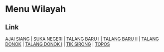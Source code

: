 # Menu Wilayah

## Link

[AJAI SIANG](https://github.com/gigit-pemilu/pemilu-2024-17-bengkulu/tree/main/pileg-dpr/hitung-suara/sub/17-bengkulu/sub/07-lebong/sub/06-topos/sub/2004-ajai-siang)
 | 
[SUKA NEGERI](https://github.com/gigit-pemilu/pemilu-2024-17-bengkulu/tree/main/pileg-dpr/hitung-suara/sub/17-bengkulu/sub/07-lebong/sub/06-topos/sub/2003-suka-negeri)
 | 
[TALANG BARU I](https://github.com/gigit-pemilu/pemilu-2024-17-bengkulu/tree/main/pileg-dpr/hitung-suara/sub/17-bengkulu/sub/07-lebong/sub/06-topos/sub/2007-talang-baru-i)
 | 
[TALANG BARU II](https://github.com/gigit-pemilu/pemilu-2024-17-bengkulu/tree/main/pileg-dpr/hitung-suara/sub/17-bengkulu/sub/07-lebong/sub/06-topos/sub/2008-talang-baru-ii)
 | 
[TALANG DONOK](https://github.com/gigit-pemilu/pemilu-2024-17-bengkulu/tree/main/pileg-dpr/hitung-suara/sub/17-bengkulu/sub/07-lebong/sub/06-topos/sub/2005-talang-donok)
 | 
[TALANG DONOK I](https://github.com/gigit-pemilu/pemilu-2024-17-bengkulu/tree/main/pileg-dpr/hitung-suara/sub/17-bengkulu/sub/07-lebong/sub/06-topos/sub/2006-talang-donok-i)
 | 
[TIK SIRONG](https://github.com/gigit-pemilu/pemilu-2024-17-bengkulu/tree/main/pileg-dpr/hitung-suara/sub/17-bengkulu/sub/07-lebong/sub/06-topos/sub/2002-tik-sirong)
 | 
[TOPOS](https://github.com/gigit-pemilu/pemilu-2024-17-bengkulu/tree/main/pileg-dpr/hitung-suara/sub/17-bengkulu/sub/07-lebong/sub/06-topos/sub/1001-topos)

